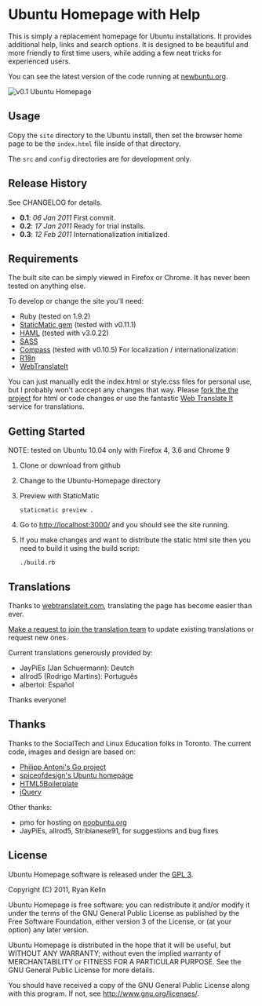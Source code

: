 Ubuntu Homepage with Help
======================

This is simply a replacement homepage for Ubuntu installations. It provides additional
help, links and search options. It is designed to be beautiful and more friendly to first
time users, while adding a few neat tricks for experienced users.

You can see the latest version of the code running at [newbuntu.org](http://newbuntu.org/).

![v0.1 Ubuntu Homepage](https://github.com/RKelln/Ubuntu-Homepage/raw/master/doc/Ubuntu_homepage_v0.1.png "v0.1 Ubuntu Homepage")


Usage
-----
Copy the `site` directory to the Ubuntu install, then set the browser home page to be the `index.html` file inside of that directory.

The `src` and `config` directories are for development only.


Release History
--------------
See CHANGELOG for details.

* __0.1__: *06 Jan 2011* First commit.
* __0.2__: *17 Jan 2011* Ready for trial installs.
* __0.3__: *12 Feb 2011* Internationalization initialized.

Requirements
-----------
The built site can be simply viewed in Firefox or Chrome. It has never been tested on anything else.

To develop or change the site you'll need:

* Ruby (tested on 1.9.2)
* [StaticMatic gem](http://staticmatic.rubyforge.org/) (tested with v0.11.1)
* [HAML](http://haml-lang.com/) (tested with v3.0.22)
* [SASS](http://sass-lang.com/) 
* [Compass](http://compass-style.org/) (tested with v0.10.5)
For localization / internationalization:
* [R18n](http://r18n.rubyforge.org/)
* [WebTranslateIt](https://github.com/AtelierConvivialite/webtranslateit/)

You can just manually edit the index.html or style.css files for personal use, but I probably won't acccept any changes that way. Please [fork the the project](http://help.github.com/forking/) for html or code changes or use the fantastic [Web Translate It](https://webtranslateit.com/en/projects/1574-Ubuntu-Start-page) service for translations.


Getting Started
--------------
NOTE: tested on Ubuntu 10.04 only with Firefox 4, 3.6 and Chrome 9

1.  Clone or download from github

2.  Change to the Ubuntu-Homepage directory

3.  Preview with StaticMatic

        staticmatic preview .

4.  Go to <http://localhost:3000/> and you should see the site running.

5.  If you make changes and want to distribute the static html site then you need to build it using the build script:

        ./build.rb


Translations
-----------

Thanks to [webtranslateit.com](https://webtranslateit.com), translating the page has become easier than ever.

[Make a request to join the translation team](https://webtranslateit.com/en/projects/1574-Ubuntu-Start-page/invitation_request) to update existing translations or request new ones.

Current translations generously provided by:

* JayPiEs (Jan Schuermann): Deutch
* allrod5 (Rodrigo Martins): Português
* albertoi: Español

Thanks everyone!

Thanks
------
Thanks to the SocialTech and Linux Education folks in Toronto. The current code,
images and design are based on:

* [Philipp Antoni's Go project](http://go.infinise.com/)
* [spiceofdesign's Ubuntu homepage](http://spiceofdesign.deviantart.com/art/Ubuntu-Homepage-189798952)
* [HTML5Boilerplate](http://html5boilerplate.com)
* [jQuery](http://jquery.com)

Other thanks:
* pmo for hosting on [noobuntu.org](http://noobuntu.org/)
* JayPiEs, allrod5, Stribianese91, for suggestions and bug fixes

License
-------
Ubuntu Homepage software is released under the [GPL 3](http://www.gnu.org/licenses/gpl.html).

Copyright (C) 2011,  Ryan Kelln

Ubuntu Homepage is free software: you can redistribute it and/or modify
it under the terms of the GNU General Public License as published by
the Free Software Foundation, either version 3 of the License, or
(at your option) any later version.

Ubuntu Homepage is distributed in the hope that it will be useful,
but WITHOUT ANY WARRANTY; without even the implied warranty of
MERCHANTABILITY or FITNESS FOR A PARTICULAR PURPOSE.  See the
GNU General Public License for more details.

You should have received a copy of the GNU General Public License
along with this program.  If not, see <http://www.gnu.org/licenses/>.

